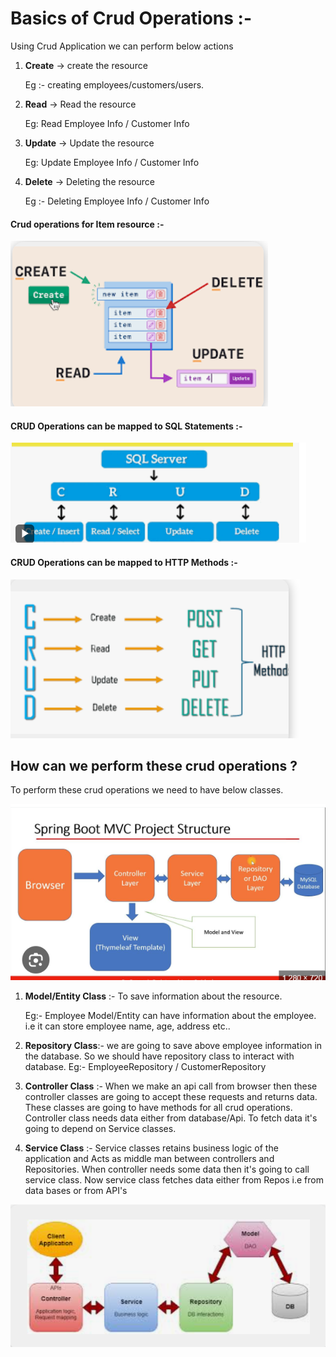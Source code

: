 # Basics of Crud Operations :- 

Using Crud Application we can perform below actions 

1) **Create** -> create the resource

    Eg :- creating employees/customers/users.

2) **Read** -> Read the resource

   Eg: Read Employee Info / Customer Info

3) **Update** -> Update the resource
   
   Eg: Update Employee Info / Customer Info

4) **Delete** -> Deleting the resource

   Eg :- Deleting Employee Info / Customer Info

#### Crud operations for Item resource :-

![img_2.png](img_2.png)

#### CRUD Operations can be mapped to SQL Statements :- 

![img_3.png](img_3.png)

#### CRUD Operations can be mapped to HTTP Methods :-

![img_4.png](img_4.png)



## How can we perform these crud operations ?
To perform these crud operations we need to have below classes.

![img_1.png](img_1.png)

1) **Model/Entity Class** :-  To save information about the resource. 

   Eg:- Employee Model/Entity can have information about the employee.
   i.e it can store employee name, age, address etc..
   
2) **Repository Class**:-  we are going to save above employee 
information in the database. So we should have repository class to interact with database.
   Eg:- EmployeeRepository / CustomerRepository
   
3) **Controller Class** :- When we make an api call from browser
   then these controller classes are going to accept these requests and returns data.
   These classes are going to have methods for all crud operations.
   Controller class needs data either from database/Api.
   To fetch data it's going to depend on Service classes.
   
4) **Service Class** :- Service classes retains business logic of the application and Acts as middle man between
controllers and Repositories. When controller needs some data then it's going to call service class.
   Now service class fetches data either from Repos i.e from data bases
   or from API's

![img.png](img.png)
